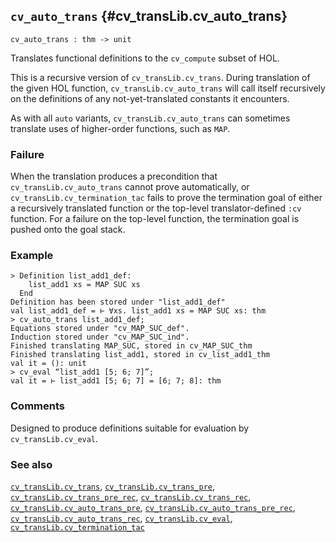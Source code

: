 ## `cv_auto_trans` {#cv_transLib.cv_auto_trans}


```
cv_auto_trans : thm -> unit
```



Translates functional definitions to the `cv_compute` subset of HOL.


This is a recursive version of `cv_transLib.cv_trans`. During translation of
the given HOL function, `cv_transLib.cv_auto_trans` will call itself
recursively on the definitions of any not-yet-translated constants it
encounters.

As with all `auto` variants, `cv_transLib.cv_auto_trans` can sometimes
translate uses of higher-order functions, such as `MAP`.

### Failure

When the translation produces a precondition that `cv_transLib.cv_auto_trans`
cannot prove automatically, or `cv_transLib.cv_termination_tac` fails to prove
the termination goal of either a recursively translated function or the
top-level translator-defined `:cv` function. For a failure on the top-level
function, the termination goal is pushed onto the goal stack.

### Example

    
    > Definition list_add1_def:
        list_add1 xs = MAP SUC xs
      End
    Definition has been stored under "list_add1_def"
    val list_add1_def = ⊢ ∀xs. list_add1 xs = MAP SUC xs: thm
    > cv_auto_trans list_add1_def;
    Equations stored under "cv_MAP_SUC_def".
    Induction stored under "cv_MAP_SUC_ind".
    Finished translating MAP_SUC, stored in cv_MAP_SUC_thm
    Finished translating list_add1, stored in cv_list_add1_thm
    val it = (): unit
    > cv_eval “list_add1 [5; 6; 7]”;
    val it = ⊢ list_add1 [5; 6; 7] = [6; 7; 8]: thm
    

### Comments

Designed to produce definitions suitable for evaluation by `cv_transLib.cv_eval`.

### See also

[`cv_transLib.cv_trans`](#cv_transLib.cv_trans), [`cv_transLib.cv_trans_pre`](#cv_transLib.cv_trans_pre), [`cv_transLib.cv_trans_pre_rec`](#cv_transLib.cv_trans_pre_rec), [`cv_transLib.cv_trans_rec`](#cv_transLib.cv_trans_rec), [`cv_transLib.cv_auto_trans_pre`](#cv_transLib.cv_auto_trans_pre), [`cv_transLib.cv_auto_trans_pre_rec`](#cv_transLib.cv_auto_trans_pre_rec), [`cv_transLib.cv_auto_trans_rec`](#cv_transLib.cv_auto_trans_rec), [`cv_transLib.cv_eval`](#cv_transLib.cv_eval), [`cv_transLib.cv_termination_tac`](#cv_transLib.cv_termination_tac)


